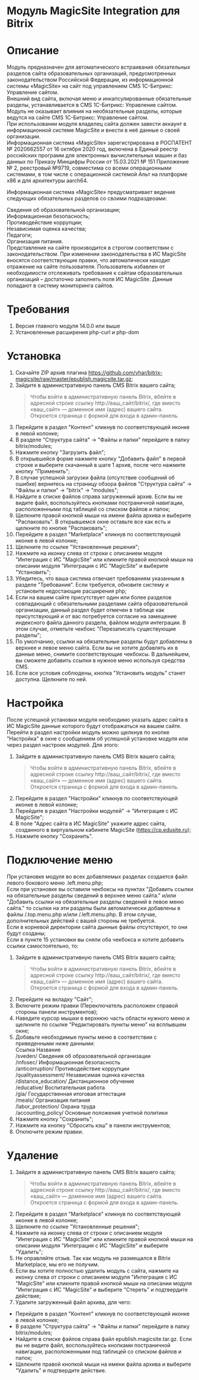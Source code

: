 Модуль MagicSite Integration для Bitrix 
=======================================

# Описание
Модуль предназначен для автоматического встраивания обязательных разделов сайта образовательных организаций, предусмотренных законодательством Российской Федерации, из информационной системы «MagicSite» на сайт под управлением CMS 1С-Битрикс: Управление сайтом.  
Внешний вид сайта, включая меню и инкапсулированные обязательные разделы, устанавливается в CMS 1С-Битрикс: Управление сайтом. Модуль не оказывает влияния на необязательные разделы, которые ведутся на сайте CMS 1С-Битрикс: Управление сайтом.  
При использовании модуля владелец сайта должен завести аккаунт в информационной системе MagicSite и внести в неё данные о своей организации.  
Информационная система «MagicSite» зарегистрирована в РОСПАТЕНТ № 2020662557 от 16 октября 2020 год, включена в Единый реестр российских программ для электронных вычислительных машин и баз данных по Приказу Минцифры России от 15.03.2021 № 151 Приложение № 2, реестровый №9719, совместима со всеми операционными системами, в том числе с операционной системой Альт на платформе х86 и для архитектуры aarch64.  

Информационная система «MagicSite» предусматривает ведение следующих обязательных разделов со своими подраздеоами:

Сведения об образовательной организации;   
Информационная безопасность;  
Противодействие коррупции;  
Независимая оценка качества;  
Педагоги;  
Организация питания.  
Представление на сайте производится в строгом соответствии с законодательством. При изменении законодательства в ИС MagicSite вносятся соответствующие правки, что автоматически находит отражение на сайте пользователя. Пользователь избавлен от необходимости отслеживать требования к сайтам образовательных организаций – достаточно заполнять поля ИС MagicSite. Данные попадают в систему мониторинга сайтов.

# Требования
 1. Версия главного модуля 14.0.0 или выше
 2. Установленные расширения php-curl и php-dom

# Установка
 1. Скачайте ZIP архив плагина https://github.com/vhar/bitrix-magicsite/raw/master/epublish.magicsite.tar.gz;
 2. Зайдите в административную панель CMS Bitrix вашего сайта;
     > Чтобы войти в административную панель Bitrix, вбейте в адресной строке ссылку http://ваш_сайт/bitrix/, где вместо «ваш_сайт» — доменное имя (адрес) вашего сайта.  
     > Откроется страница с формой для входа в админ-панель.  
 3. Перейдите в раздел "Контент" кликнув по соответствующей иконке в левой колонке;
 4. В разделе "Структура сайта" -> "Файлы и папки" перейдите в папку bitrix/modules;
 5. Нажмите кнопку "Загрузить файл";
 6. В открывшейся форме нажмите кнопку "Добавить файл" в первой строке и выберите скачанный в шаге 1 архив, после чего нажмите кнопку "Применить";
 7. В случае успешной загрузки файла (отсутствие сообщений об ошибке) вернитесь на страницу обзора файлов "Структура сайта" -> "Файлы и папки" -> "bitrix" -> "modules";
 8. Найдите в списке файлов справа загруженный архив. Если вы не видите файл, воспользуйтесь кнопками постраничной навигации, расположенными под таблицей со списком файлов и папок;
 9. Щелкните правой кнопкой мыши на имени файла архива и выберите "Распаковать". В открывшемся окне оставьте все как есть и щелкните по кнопке "Распаковать";
10. Перейдите в раздел "Marketplace" кликнув по соответствующей иконке в левой колонке;
11. Щелкните по ссылке "Установленные решения";
12. Нажмите на иконку слева от строки с описанием модуля "Интеграция с ИC "MagicSite" или кликните правой кнопкой мыши на описании модуля "Интеграция с ИC "MagicSite" и выберите "Установить";
13. Убедитесь, что ваша система отвечает требованиям указанным в разделе "Требования". Если требуется, обновите систему и установите недостающие расширения php;
14. Если на вашем сайте присутствует один или более разделов совпадающий с обязательными разделами сайта образовательной организации, данный раздел будет отмечен в таблице как присутствующий и от вас потребуется согласие на замещение индексного файла данного раздела, файлом модуля интеграции. В этом случае, отметьте чекбокс "Перезаписать существующие разделы";
15. По умолчанию, ссылки на обязательные разделы будут добавлены в верхнее и левое меню сайта. Если вы не хотите добавлять их в данные меню, снимите соответствующие чекбоксы. В дальнейшем, вы сможете добавить ссылки в нужное меню используя средства CMS.
16. Если все условия соблюдены, кнопка "Установить модуль" станет доступна. Щелкните по ней.


# Настройка
После успешной установки модуля необходимо указать адрес сайта в ИС MagicSite данные которого будут отображаться на вашем сайте.  
Перейти в раздел настройки модуль можно щелкнув по кнопке "Настройка" в окне с сообщением об успешной установке модуля или через раздел настроек модулей. Для этого:
 1. Зайдите в административную панель CMS Bitrix вашего сайта;
     > Чтобы войти в административную панель Bitrix, вбейте в адресной строке ссылку http://ваш_сайт/bitrix/, где вместо «ваш_сайт» — доменное имя (адрес) вашего сайта.  
     > Откроется страница с формой для входа в админ-панель.  
 2. Перейдите в раздел "Настройки" кликнув по соответствующей иконке в левой колонке;
 3. Перейдите в раздел "Настройки модулей" -> "Интеграция с ИС MagicSite";
 4. В поле "Адрес сайта в ИС MagicSite" укажите адрес сайта, созданного в виртуальном кабинете MagicSite (https://cp.edusite.ru);
 5. Нажмите кнопку "Сохранить".

# Подключение меню
При установке модуля во всех добавляемых разделах создается файл левого бокового меню .left.menu.php;  
Если при установке вы оставили чекбоксы на пунктах "Добавить ссылки на обязательные разделы сведений в верхнее меню сайта." и/или "Добавить ссылки на обязательные разделы сведений в левое меню сайта." то ссылки на эти разделы были автоматически добавлены в файлы /.top.menu.php и/или /.left.menu.php. В этом случае, дополнительных действий с вашей стороны не требуется.  
Если в корневой директории сайта дынные файлы отсутствуют, то они будут созданы;  
Если в пункте 15 установки вы сняли оба чекбокса и хотите добавить ссылки самостоятельно, то:
 1. Зайдите в административную панель CMS Bitrix вашего сайта;
     > Чтобы войти в административную панель Bitrix, вбейте в адресной строке ссылку http://ваш_сайт/bitrix/, где вместо «ваш_сайт» — доменное имя (адрес) вашего сайта.  
     > Откроется страница с формой для входа в админ-панель.  
 2. Перейдите на вкладку "Сайт";
 3. Включите режим правки (Переключатель расположен справой стороны панели инструментов);
 4. Наведите курсор мышки в верхнюю часть области нужного меню и щелкните по ссылке "Редактировать пункты меню" на всплывшем окне;
 5. Добавьте необходимые пункты меню в соответствии с приведенными ниже данными:  
    Ссылка               Название  
    /sveden/             Сведения об образовательной организации  
    /infosec/            Информационная безопасность  
    /anticorruption/     Противодействие коррупции  
    /qualityassessment/  Независимая оценка качества  
    /distance_education/ Дистанционное обучение  
    /educative/          Воспитательная работа  
    /gia/                Государственная итоговая аттестация  
    /meals/              Организация питания  
    /labor_protection/   Охрана труда  
    /accounting_policy/  Основные положения учетной политики  
 6. Нажмите кнопку "Сохранить";
 7. Нажмите на кнопку "Сбросить кэш" в панели инструментов;
 8. Отключите режим правки.

# Удаление
 1. Зайдите в административную панель CMS Bitrix вашего сайта;
     > Чтобы войти в административную панель Bitrix, вбейте в адресной строке ссылку http://ваш_сайт/bitrix/, где вместо «ваш_сайт» — доменное имя (адрес) вашего сайта.  
     > Откроется страница с формой для входа в админ-панель.  
 2. Перейдите в раздел "Marketplace" кликнув по соответствующей иконке в левой колонке;
 3. Щелкните по ссылке "Установленные решения";
 4. Нажмите на иконку слева от строки с описанием модуля "Интеграция с ИC "MagicSite" или кликните правой кнопкой мыши на описании модуля "Интеграция с ИC "MagicSite" и выберите "Удалить";
 5. Не оправляйте отзыв. Так как модуль не размещался в Bitrix Marketplace, мы его не получим.
 6. Если вы хотите полностью удалить модуль с сайта, нажмите на иконку слева от строки с описанием модуля "Интеграция с ИC "MagicSite" или кликните правой кнопкой мыши на описании модуля "Интеграция с ИC "MagicSite" и выберите "Стереть" и подтвердите действие;
 7. Удалите загруженный файл архива, для чего:
   * Перейдите в раздел "Контент" кликнув по соответствующей иконке в левой колонке;
   * В разделе "Структура сайта" -> "Файлы и папки" перейдите в папку bitrix/modules;
   * Найдите в списке файлов справа файл epublish.magicsite.tar.gz. Если вы не видите файл, воспользуйтесь кнопками постраничной навигации, расположенными под таблицей со списком файлов и папок;
   * Щелкните правой кнопкой мыши на имени файла архива и выберите "Удалить" и подтвердите действие.

